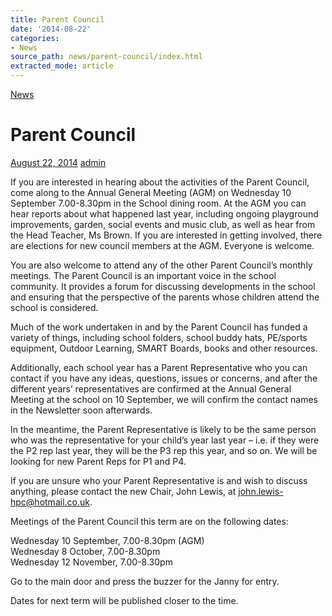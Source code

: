 ```yaml
---
title: Parent Council
date: '2014-08-22'
categories:
- News
source_path: news/parent-council/index.html
extracted_mode: article
---
```

[News](category/news/)

# Parent Council

[August 22, 2014](news/parent-council/) [admin](author/admin/)

If you are interested in hearing about the activities of the Parent Council, come along to the Annual General Meeting (AGM) on Wednesday 10 September 7.00-8.30pm in the School dining room. At the AGM you can hear reports about what happened last year, including ongoing playground improvements, garden, social events and music club, as well as hear from the Head Teacher, Ms Brown. If you are interested in getting involved, there are elections for new council members at the AGM. Everyone is welcome.

You are also welcome to attend any of the other Parent Council’s monthly meetings. The Parent Council is an important voice in the school community. It provides a forum for discussing developments in the school and ensuring that the perspective of the parents whose children attend the school is considered.

Much of the work undertaken in and by the Parent Council has funded a variety of things, including school folders, school buddy hats, PE/sports equipment, Outdoor Learning, SMART Boards, books and other resources.

Additionally, each school year has a Parent Representative who you can contact if you have any ideas, questions, issues or concerns, and after the different years’ representatives are confirmed at the Annual General Meeting at the school on 10 September, we will confirm the contact names in the Newsletter soon afterwards.

In the meantime, the Parent Representative is likely to be the same person who was the representative for your child’s year last year – i.e. if they were the P2 rep last year, they will be the P3 rep this year, and so on. We will be looking for new Parent Reps for P1 and P4.

If you are unsure who your Parent Representative is and wish to discuss anything, please contact the new Chair, John Lewis, at [john.lewis-hpc@hotmail.co.uk](mailto:john.lewis-hpc@hotmail.co.uk).

Meetings of the Parent Council this term are on the following dates:

Wednesday 10 September, 7.00-8.30pm (AGM)  
Wednesday 8 October, 7.00-8.30pm  
Wednesday 12 November, 7.00-8.30pm

Go to the main door and press the buzzer for the Janny for entry.

Dates for next term will be published closer to the time.
